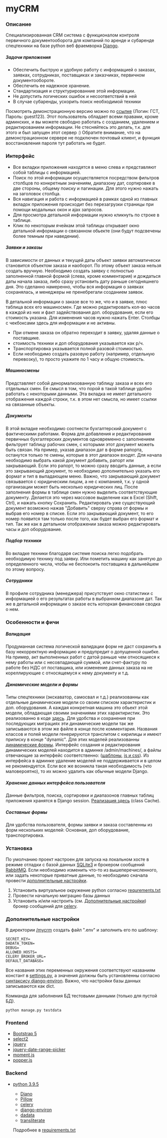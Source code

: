 # myCRM

### Описание

Специализированная CRM система с функционалом контроля первичного документооборота для компаний по аренде и субаренде спецтехники на базе python веб фраемворка [Django](https://www.djangoproject.com/).
##### Задачи приложения
- Обеспечить быструю и удобную работу с информацией о заказах, заявках, сотрудниках, поставщиках и заказчиках, первичном документообороте.
- Обеспечить ее надежное хранение.
- Стандартизация и структурированние этой информации.
- Не допустить логических ошибок и несоответствий в ней
- В случае субаренды, ускорить поиск необходимой техники

Посмотреть демонстрационную версию можно по [ссылке](https://ilovejquery.ru/) (Логин: ГСТ, Пароль: guest123). Этот пользователь обладает всеми правами, кроме админских, и вы можете свободно работать с созданием, удалением и редактированием информации. Не стесняйтесь это делать, т.к. для этого и был запущен этот сервер :) Обратите внимание, что на демонстрационном сервере не подключен почтовый клиент, и функция восстановления пароля тут работать не будет.

### Интерфейс

- Все вкладки приложения находятся в меню слева и представляют собой таблицы с информацией.
- Поиск по этой информации осуществляется посредством фильтров столбцов по конкретным значениям, диапазону дат, сортировке в две стороны, общему поиску и пагинации. Для этого нужно нажать на заголовок столбца.
- Вся навигация и работа с информацией в рамках одной из главных вкладок приложения происходит без перезагрузки страницы при помощи модальных окон и ajax запросов.
- Для просмотра детальной информации нужно кликнуть по строке в таблице.
- Клик по некоторым ячейкам этой таблицы открывает окно детальной информации о связанном обьекте (они будут подсвечены более темным при наведении).

##### Заявки и заказы
В зависимости от данных и текущей даты объект заявки автоматически становится объектом заказа и наоборот. По этому объект заказа нельзя создать вручную. Необходимо создать заявку с полностью заполненной главной формой (слева, кроме комментария) и дождаться даты начала заказа, либо сразу установить дату раньше сегодняшнего дня. Это сделанно намеренно, чтобы вся информация о заявках сохранялась, и менеджеры не пренебрегали созданием заявок.

В детальной информации о заказе все то же, что и в заявке, плюс таблица всех его машиносмен. Где можно редактировать кол-во часов в каждой из них и факт задействования доп. оборудования, если его стоимость указана. Для изменения часов нужно нажать Enter. Столбцы с чекбоксами здесь для информации и не активны.

- При отмене заказа он обратно переходит в заявку, удаляя данные о поставщике.
- стоимость техники и доп оборудования указывается как р/ч.
- Транспортировка указывается полной разовой стоимостью.
- Если необходимо создать разовую работу (например, отдельную перевозку), то просто укажите по 1 часу и общую стоимость.

##### Машиносмены
Представляет собой денормализованную таблицу заказа и всех его отдельных смен. Ее смысл в том, что порой в такой таблице удобно работать с некоторыми данными. Эта вкладка не имеет детального отображения каждой строки, т.к. в этом нет смысла, но имеет ссылки на связанные объекты.
##### Документы
В этой вкладке необходимо соотнести бухгалтерский документ с фактическими работами. Форма для добавления и редактирования первичных бухгалтерских документов одновременно с заполнением фильтрует таблицу рабочих смен, с которыми этот документ можеть быть связан. На пример, указав диапазон дат в форме рапорта, останутся только те смены, которые в этот диапазон входят. Для начала необходимо выбрать какой документ добавить, рапорт или закрывающий. Если это рапорт, то можно сразу вводить данные, а если это закрывающий документ, то необходимо дополнительно указать его формат и тип в выпадающем меню. Важно, что закрывающий документ связывается с юридическим лицом, а не с компанией, т.к. у одной организации может быть несколько юридических лиц. После заполнения формы в таблице смен нужно выделить соответствующие документу. Делается это через массовое выделение как в Excel (Shift, Ctrl), и нажать кнопку Сохранить. Редактировать уже существующий документ возможно нажав "Добавить" сверху справа от формы и выбрав его номер в списке. Если это закрывающий документ, то его номер появится там только после того, как будет выбран его формат и тип. Так же как в детальном отображении заказа можно редактировать часы и доп оборудование.
##### Подбор техники
Во вкладке техники благодаря системе поиска легко подобрать необходимую технику под заявку. Или пометить машину как занятую до определенного числа, чтобы не беспокоить поставщика в дальнейшем по этому вопросу.
##### Сотрудники
В профиле сотрудника (менеджера) присутствует окно статистики с информацией о его результатах работы в выбранном диапазоне дат. Так же в детальной информации о заказе есть которкая финансовая сводка о нем.

### Особенности и фичи

##### Валидация
Продуманная система логической валидации форм не даст сохранить в базу некорректную информацию и предупредит о допущенной ошибке. На пример, акт выполненных работ с датой раньше чем относящиеся к нему работы или с несовпадающей суммой, или счет-фактуру по работе без НДС от поставщика, или изменение данных заказа на не кореллирующие с относящемуся к нему документу и т.д.
##### Динамические модели и формы
Типы спецтехники (экскаватор, самосвал и т.д.) реализованны как отдельные динамические модели со своим списком характеристик и доп. оборудования. А каждая конкретная машина это обьект этой модели, обладающая своими значениями этих характиристик. Это реализованно в коде [здесь](machines/models.py). Для удобства и сохранения при последующих миграциях эти динамические модели так же записываются в этом же файле в конце после комментария. Названия классов и полей модели генерируются транслитом с кирилицы и имеют приписку в конце "dynamic". Для этих моделей реализованны [динамические формы](machines/forms.py). Интерфейс создания и редактирования динамических моделей находится в админке /admin/machines/, а файлы отвечающие за интерфейс соответственно: ([шаблоны](machines/templates/admin/), [js и css](machines/static/admin/)). Из интерфейса в админке удаление моделей не поддерживается и в целом не рекомендуется. Если все же возникла такая необходимость (что маловероятно), то их можно удалить как обычные модели Django.
##### Хранение данных интерфейса пользователя
Данные фильтров, поиска, сортировки и диапазонов главных таблиц приложения хранятся в Django session. [Реализация здесь](mainapp/utils.py) (class Cache).
##### Составные формы
Для удобства пользователя, формы заявки и заказа составленны из форм нескольких моделей: Основная, доп оборудование, транспортировка.

### Установка

По умолчанию проект настроен для запуска на локальном хосте в режиме отладки с базой данных [SQLite3](https://www.sqlite.org/index.html) и брокером сообщений [RabbitMQ](https://www.rabbitmq.com/). Если необходимо изменить что-то из вышеперечисленного, или задать некоторые приватные данные, то необходимо сначала провести [дополнительные настройки](#дополнительные-настройки).

1. Установить виртуальное окружение python согласно [requrements.txt](requrements.txt)
2. Провести начальную миграцию базы данных
3. Установить и/или настроить (см. [Дополнительные настройки](#дополнительные-настройки)) брокер сообщений для [celery](https://docs.celeryproject.org/en/stable/).

### Дополнительные настройки

В директории [/mycrm](mycrm/) создать файл ".env" и заполнить его по шаблону:

```
SECRET_KEY=
DADATA_TOKEN=
DEBUG=
ALLOWED_HOSTS=
CELERY_BROKER_URL=
DEFAULT_DATABASE=
```

Все названия этих переменных окружения соответствуют названиям констант в [settings.py](mycrm/settings.py), а значения должны быть установленны согласно [синтаксису django-environ](https://django-environ.readthedocs.io/en/latest/).
Важно, что настройки базы данных записываются как dict.

Комманда для заболнения БД тестовыми данными (только для пустой БД).
```
python manage.py testdata
```

### Frontend

- [Bootstrap 5](https://getbootstrap.com/)
- [select2](https://select2.org/)
- [jquery](https://jquery.com/)
- [jquery-date-range-picker](https://github.com/longbill/jquery-date-range-picker)
- [moment.js](https://momentjs.com/)
- [popper.js](https://popper.js.org/)

### Backend

- [python 3.9.5](https://www.python.org/downloads/release/python-395/)
    - [Djano](https://www.djangoproject.com/)
    - [Pillow](https://pillow.readthedocs.io/en/stable/)
    - [celery](https://docs.celeryproject.org/en/stable/)
    - [django-environ](https://django-environ.readthedocs.io/en/latest/)
    - [dadata](https://dadata.ru/api/)
    - [transliterate](https://pypi.org/project/transliterate/)

    Подробнее в [requirements.txt](requirements.txt)
